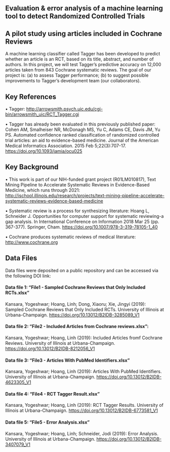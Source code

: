 ## Evaluation & error analysis of a machine learning tool to detect Randomized Controlled Trials
## A pilot study using articles included in Cochrane Reviews

A machine learning classifier called Tagger has been developed to predict whether an article is an RCT, based on its title, abstract, and number of authors. In this project, we will test Tagger’s predictive accuracy on 12,000 articles taken from 843 Cochrane systematic reviews. The goal of our project is: (a) to assess Tagger performance; (b) to suggest possible improvements to Tagger’s development team (our collaborators).

## Key References

•	Tagger: http://arrowsmith.psych.uic.edu/cgi-bin/arrowsmith_uic/RCT_Tagger.cgi 

•	Tagger has already been evaluated in this previously published paper:
Cohen AM, Smalheiser NR, McDonagh MS, Yu C, Adams CE, Davis JM, Yu PS. Automated confidence ranked classification of randomized controlled trial articles: an aid to evidence-based medicine. Journal of the American Medical Informatics Association. 2015 Feb 5;22(3):707-17.
https://doi.org/10.1093/jamia/ocu025

## Key Background
•	This work is part of our NIH-funded grant project (R01LM010817), Text Mining Pipeline to Accelerate Systematic Reviews in Evidence-Based Medicine, which runs through 2021:
http://ischool.illinois.edu/research/projects/text-mining-pipeline-accelerate-systematic-reviews-evidence-based-medicine

•	Systematic review is a process for synthesizing literature: 
Hoang L, Schneider J. Opportunities for computer support for systematic reviewing-a gap analysis. In International Conference on Information 2018 Mar 25 (pp. 367-377). Springer, Cham. https://doi.org/10.1007/978-3-319-78105-1_40 

•	Cochrane produces systematic reviews of medical literature:
http://www.cochrane.org 

## Data Files

Data files were deposited on a public repository and can be accessed via the following DOI link:

#### Data file 1: “File1 - Sampled Cochrane Reviews that Only Included RCTs.xlsx”
Kansara, Yogeshwar; Hoang, Linh; Dong, Xiaoru; Xie, Jingyi (2019): 	Sampled Cochrane Reviews that Only Included RCTs. University of Illinois at Urbana-Champaign. https://doi.org/10.13012/B2IDB-3285089_V1

#### Data file 2: “File2 - Included Articles from Cochrane reviews.xlsx”: 
Kansara, Yogeshwar; Hoang, Linh (2019): Included Articles fromf Cochrane Reviews. University of Illinois at Urbana-Champaign. https://doi.org/10.13012/B2IDB-8212056_V1

#### Data file 3: “File3 - Articles With PubMed Identifiers.xlsx”
Kansara, Yogeshwar; Hoang, Linh (2019): Articles With PubMed Identifiers. University of Illinois at Urbana-Champaign. https://doi.org/10.13012/B2IDB-4623305_V1 

#### Data file 4: “File4 - RCT Tagger Result.xlsx”
Kansara, Yogeshwar; Hoang, Linh (2019): RCT Tagger Results. University of Illinois at Urbana-Champaign. https://doi.org/10.13012/B2IDB-6773581_V1 
  
#### Data file 5: “File5 - Error Analysis.xlsx”
Kansara, Yogeshwar; Hoang, Linh; Schneider, Jodi (2019): Error Analysis. University of Illinois at Urbana-Champaign. https://doi.org/10.13012/B2IDB-3407079_V1 

